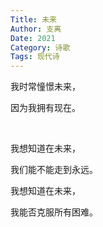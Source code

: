 ```yaml
---
Title: 未来
Author: 支离
Date: 2021
Category: 诗歌
Tags: 现代诗
---
```


我时常憧憬未来，

因为我拥有现在。

<br>

我想知道在未来，

我们能不能走到永远。

我想知道在未来，

我能否克服所有困难。

